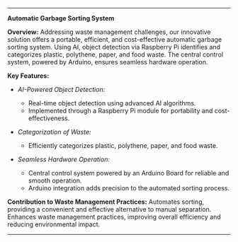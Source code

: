 
---

**Automatic Garbage Sorting System**

**Overview:**
Addressing waste management challenges, our innovative solution offers a portable, efficient, and cost-effective automatic garbage sorting system. Using AI, object detection via Raspberry Pi identifies and categorizes plastic, polythene, paper, and food waste. The central control system, powered by Arduino, ensures seamless hardware operation.

**Key Features:**

- *AI-Powered Object Detection:*
  - Real-time object detection using advanced AI algorithms.
  - Implemented through a Raspberry Pi module for portability and cost-effectiveness.

- *Categorization of Waste:*
  - Efficiently categorizes plastic, polythene, paper, and food waste.

- *Seamless Hardware Operation:*
  - Central control system powered by an Arduino Board for reliable and smooth operation.
  - Arduino integration adds precision to the automated sorting process.

**Contribution to Waste Management Practices:**
Automates sorting, providing a convenient and effective alternative to manual separation. Enhances waste management practices, improving overall efficiency and reducing environmental impact.

---

